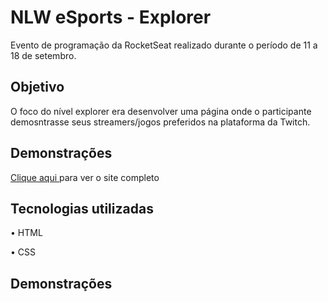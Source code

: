 <h1>NLW eSports - Explorer</h1>
<p>Evento de programação da RocketSeat realizado durante o período de 11 a 18 de setembro.</p>
<h2>Objetivo</h2>
<p>O foco do nível explorer era desenvolver uma página onde o participante demosntrasse seus streamers/jogos preferidos na plataforma da Twitch.</p>
<h2>Demonstrações</h2>
<p><a href="https://luiz-nlw.netlify.app/" target="_blank">Clique aqui </a>para ver o site completo</p>
<h2>Tecnologias utilizadas</h2>
<p>• HTML</p>
<p>• CSS</p>
<h2>Demonstrações</h2>

